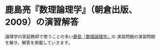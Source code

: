 # 鹿島亮『数理論理学』（朝倉出版、2009）の演習解答

論理学の家庭教師で使うことの多い[鹿島『数理論理学』](https://www.asakura.co.jp/books/isbn/978-4-254-11765-3/)の
演習問題の演習問題を解き、解答を掲載していきます。
